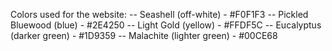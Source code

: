Colors used for the website:
-- Seashell (off-white) - #F0F1F3
-- Pickled Bluewood (blue) - #2E4250
-- Light Gold (yellow) - #FFDF5C
-- Eucalyptus (darker green) - #1D9359
-- Malachite (lighter green) - #00CE68